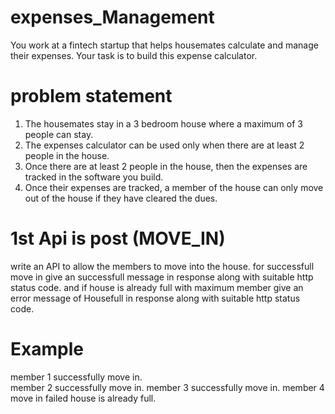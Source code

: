# expenses_Management
You work at a fintech startup that helps housemates calculate and manage their expenses.
Your task is to build this expense calculator.

# problem statement
1. The housemates stay in a 3 bedroom house where a maximum of 3 people can stay.
2. The expenses calculator can be used only when there are at least 2 people in the house.
3. Once there are at least 2 people in the house, then the expenses are tracked in the software you build.
4. Once their expenses are tracked, a member of the house can only move out of the house if they have cleared the dues.


# 1st Api is post (MOVE_IN)
write an API to allow the members to move into the house.
for successfull move in give an successfull message in response along with suitable http status code.
and if house is already full with maximum member give an error message of Housefull in response along with suitable http status code.

# Example
member 1 successfully move in.  
member 2 successfully move in.
member 3 successfully move in.
member 4 move in failed house is already full.





